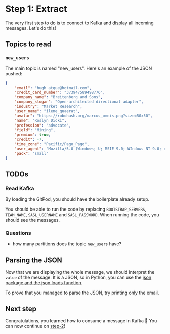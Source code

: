 # Step 1: Extract

The very first step to do is to connect to Kafka and display all incoming messages. Let's do this!

## Topics to read

### `new_users`

The main topic is named "new_users". Here's an example of the JSON pushed:

```json
{
    "email": "hugh_atque@hotmail.com",
    "credit_card_number": "373947589498776",
    "company_name": "Breitenberg and Sons",
    "company_slogan": "Open-architected directional adapter",
    "industry": "Market Research",
    "user_name": "ilene_quaerat",
    "avatar": "https://robohash.org/marcus_omnis.png?size=50x50",
    "name": "Roslyn Dicki",
    "profession": "advocate",
    "field": "Mining",
    "premium": true,
    "credit": -7,
    "time_zone": "Pacific/Pago_Pago",
    "user_agent": "Mozilla/5.0 (Windows; U; MSIE 9.0; WIndows NT 9.0; en-US))",
    "pack": "small"
}
```

## TODOs

### Read Kafka

By loading the GitPod, you should have the boilerplate already setup.

You should be able to run the code by replacing `BOOTSTRAP_SERVERS`, `TEAM_NAME`, `SASL_USERNAME` and `SASL_PASSWORD`. When running the code, you should see the messages.

### Questions

* how many partitions does the topic `new_users` have?

## Parsing the JSON

Now that we are displaying the whole message, we should interpret the `value` of the message. It is a JSON, so in Python, you can use the [json package and the json.loads function](https://docs.python.org/3/library/json.html).

To prove that you managed to parse the JSON, try printing only the email.

## Next step

Congratulations, you learned how to consume a message in Kafka 🎉
You can now continue on [step-2](/kafka-tutorial/docs/step-2.html)!
